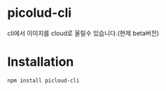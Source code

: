 # picolud-cli
cli에서  이미지를 cloud로 올릴수 있습니다.(현제 beta버전)

# Installation
```
npm install picloud-cli
```